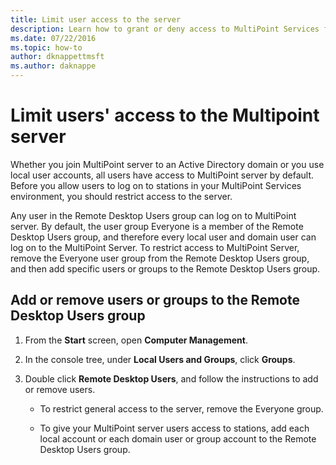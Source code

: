 ```yaml
---
title: Limit user access to the server
description: Learn how to grant or deny access to MultiPoint Services for users and groups
ms.date: 07/22/2016
ms.topic: how-to
author: dknappettmsft
ms.author: daknappe
---
```

# Limit users' access to the Multipoint server
Whether you join MultiPoint server to an Active Directory domain or you use local user accounts, all users have access to MultiPoint server by default. Before you allow users to log on to stations in your MultiPoint Services environment, you should restrict access to the server.

Any user in the Remote Desktop Users group can log on to MultiPoint server. By default, the user group Everyone is a member of the Remote Desktop Users group, and therefore every local user and domain user can log on to the MultiPoint Server. To restrict access to MultiPoint Server, remove the Everyone user group from the Remote Desktop Users group, and then add specific users or groups to the Remote Desktop Users group.

## Add or remove users or groups to the Remote Desktop Users group

1.  From the **Start** screen, open **Computer Management**.

2.  In the console tree, under **Local Users and Groups**, click **Groups**.

3.  Double click **Remote Desktop Users**, and follow the instructions to add or remove users.

    -   To restrict general access to the server, remove the Everyone group.

    -   To give your MultiPoint server users access to stations, add each local account or each domain user or group account to the Remote Desktop Users group.
